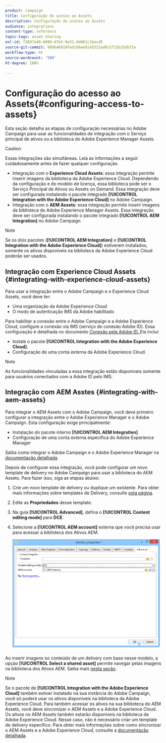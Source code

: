 ```yaml
---
product: campaign
title: Configuração do acesso ao Assets
description: Configuração do acesso ao Assets
audience: integrations
content-type: reference
topic-tags: asset-sharing
exl-id: f3897a40-b080-47e5-9e31-4d861c1bacd5
source-git-commit: 98d646919fedc66ee9145522ad0c5f15b25dbf2e
workflow-type: ht
source-wordcount: '508'
ht-degree: 100%

---
```


# Configuração do acesso ao Assets{#configuring-access-to-assets}

Esta seção detalha as etapas de configuração necessárias no Adobe Campaign para usar as funcionalidades de integração com o Serviço principal de ativos ou a biblioteca do Adobe Experience Manager Assets.

>[!CAUTION]
>
>Essas integrações são simultâneas. Leia as informações a seguir cuidadosamente antes de fazer qualquer configuração.

* Integração com o **Experience Cloud Assets**: essa integração permite inserir imagens da biblioteca da Adobe Experience Cloud. Dependendo da configuração e do modelo de licença, essa biblioteca pode ser o Serviço Principal de Ativos ou Assets on Demand. Essa integração deve ser configurada instalando o pacote integrado **[!UICONTROL Integration with the Adobe Experience Cloud]** no Adobe Campaign.
* Integração com o **AEM Assets**: essa integração permite inserir imagens da biblioteca do Adobe Experience Manager Assets. Essa integração deve ser configurada instalando o pacote integrado **[!UICONTROL AEM Integration]** no Adobe Campaign.

>[!NOTE]
>
>Se os dois pacotes (**[!UICONTROL AEM Integration]** e **[!UICONTROL Integration with the Adobe Experience Cloud]**) estiverem instalados, somente os ativos disponíveis na biblioteca da Adobe Experience Cloud poderão ser usados.

## Integração com Experience Cloud Assets {#integrating-with-experience-cloud-assets}

Para usar a integração entre o Adobe Campaign e o Experience Cloud Assets, você deve ter:

* Uma organização da Adobe Experience Cloud
* O modo de autenticação IMS da Adobe habilitado

Para habilitar a conexão entre o Adobe Campaign e a Adobe Experience Cloud, configure a conexão via IMS (serviço de conexão Adobe ID). Essa configuração é detalhada no documento [Conexão pela Adobe ID. ](../../integrations/using/about-adobe-id.md) Ela inclui:

* Instale o pacote **[!UICONTROL Integration with the Adobe Experience Cloud]**.
* Configuração de uma conta externa da Adobe Experience Cloud.

>[!NOTE]
>
>As funcionalidades vinculadas a essa integração estão disponíveis somente para usuários conectados com a Adobe ID pelo IMS.

## Integração com AEM Asstes {#integrating-with-aem-assets}

Para integrar o AEM Assets com o Adobe Campaign, você deve primeiro configurar a integração entre o Adobe Experience Manager e o Adobe Campaign. Esta configuração exige principalmente:

* Instalação do pacote interno **[!UICONTROL AEM Integration]**
* Configuração de uma conta externa específica do Adobe Experience Manager

Saiba como integrar o Adobe Campaign e o Adobe Experience Manager na [documentação detalhada](../../integrations/using/about-adobe-experience-manager.md).

Depois de configurar essa integração, você pode configurar um novo template de delivery no Adobe Campaign para usar a biblioteca do AEM Assets. Para fazer isso, siga as etapas abaixo:

1. Crie um novo template de delivery ou duplique um existente. Para obter mais informações sobre templates de Delivery, consulte [esta página](../../delivery/using/about-templates.md).
1. Edite as **Propriedades** desse template.
1. Na guia **[!UICONTROL Advanced]**, defina o **[!UICONTROL Content editing mode]** para **DCE**.
1. Selecione a **[!UICONTROL AEM account]** externa que você precisa usar para acessar a biblioteca dos Ativos AEM.

   ![](assets/dam_aem_assets1.png)

Ao inserir imagens no conteúdo de um delivery com base nesse modelo, a opção **[!UICONTROL Select a shared asset]** permite navegar pelas imagens na biblioteca dos Ativos AEM. Saiba mais [nesta seção](../../integrations/using/inserting-a-shared-asset.md).

>[!NOTE]
>
>Se o pacote de **[!UICONTROL Integration with the Adobe Experience Cloud]** também estiver instalado na sua instância do Adobe Campaign, você só poderá usar os ativos disponíveis na biblioteca da Adobe Experience Cloud. Para também acessar os ativos na sua biblioteca do AEM Assets, você deve sincronizar o AEM Assets e a Adobe Experience Cloud. Os ativos no AEM Assets também estarão disponíveis na biblioteca da Adobe Experience Cloud. Nesse caso, não é necessário criar um template de delivery específico. Para obter mais informações sobre como sincronizar o AEM Assets e a Adobe Experience Cloud, consulte a [documentação detalhada](https://experienceleague.adobe.com/docs/experience-manager-65/administering/integration/configure-assets-cc-integration.html?lang=pt-BR#integration).
